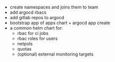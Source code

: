 * create namespaces and joins them to team
* add argocd rbacs
* add gitlab repos to argocd
* bootstrap app of apps chart + argocd app create
* a common helm chart for:
    - rbac for ci jobs
    - rbac roles for users
    - netpols
    - quotas
    - (optional) external monitoring targets
